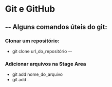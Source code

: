# Git e GitHub
--
Alguns comandos úteis do git:
--
### Clonar um repositório:
- git clone url_do_repositório
--
### Adicionar arquivos na **Stage Area**
- git add nome_do_arquivo
- git add .